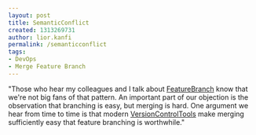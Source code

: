 ```yaml
---
layout: post
title: SemanticConflict
created: 1313269731
author: lior.kanfi
permalink: /semanticconflict
tags:
- DevOps
- Merge Feature Branch
---
```

<p>&quot;Those who hear my colleagues and I talk about   <a href="http://martinfowler.com/bliki/FeatureBranch.html" target="_blank">FeatureBranch</a> know that we're not big fans of that   pattern. An important part of our objection is the observation that   branching is easy, but merging is hard. One argument we hear from   time to time is that modern <a href="http://martinfowler.com/bliki/VersionControlTools.html" target="_blank">VersionControlTools</a> make   merging sufficiently easy that feature branching is worthwhile.&quot;</p>
